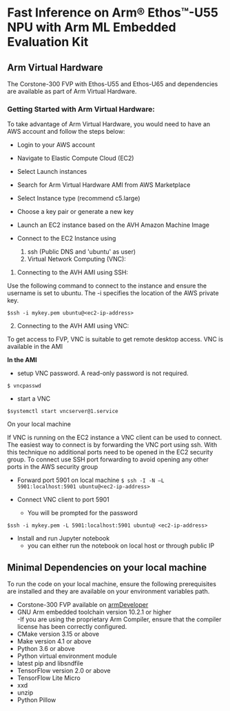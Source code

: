 # Fast Inference on Arm® Ethos™-U55 NPU with Arm ML Embedded Evaluation Kit


## Arm Virtual Hardware


The Corstone-300 FVP with Ethos-U55 and Ethos-U65 and dependencies are available as part of Arm Virtual Hardware. 

###  Getting Started with Arm Virtual Hardware:

To take advantage of Arm Virtual Hardware, you would need to have an AWS account and follow the steps below:

- Login to your AWS account
    
- Navigate to Elastic Compute Cloud (EC2)

- Select Launch instances

- Search for Arm Virtual Hardware AMI from AWS Marketplace

- Select Instance type (recommend c5.large)

- Choose a key pair or generate a new key

- Launch an EC2 instance based on the AVH Amazon Machine Image

- Connect to the EC2 Instance using
    1. ssh (Public DNS and 'ubuntu' as user) 
    2. Virtual Network Computing (VNC):

1. Connecting to the AVH AMI using SSH:

Use the following command to connect to the instance and ensure the username is set to ubuntu. The -i specifies the
location of the AWS private key.

`$ssh -i mykey.pem ubuntu@<ec2-ip-address>`

2. Connecting to the AVH AMI using VNC:

To get access to FVP, VNC is suitable to get remote desktop access. VNC is available in the AMI

**In the AMI**

- setup VNC password. A read-only password is not required.

`$ vncpasswd`

- start a VNC

`$systemctl start vncserver@1.service`

On your local machine

If VNC is running on the EC2 instance a VNC client can be used to connect. The easiest way to connect is by forwarding
the VNC port using ssh. With this technique no additional ports need to be opened in the EC2 security group. To connect
use SSH port forwarding to avoid opening any other ports in the AWS security group

- Forward port 5901 on local machine `$ ssh -I -N –L 5901:localhost:5901 ubuntu@<ec2-ip-address>`

- Connect VNC client to port 5901

    - You will be prompted for the password
    
`$ssh -i mykey.pem -L 5901:localhost:5901 ubuntu@ <ec2-ip-address>`

- Install and run Jupyter notebook
    - you can either run the notebook on local host or through public IP 

## Minimal Dependencies on your local machine


To run the code on your local machine, ensure the following prerequisites are installed and they are available on your environment variables path.


- Corstone-300 FVP available on [armDeveloper](https://developer.arm.com/tools-and-software/simulation-models/fixed-virtual-platforms) 
- GNU Arm embedded toolchain version 10.2.1 or higher  
    -If you are using the proprietary Arm Compiler, ensure that the compiler license has been correctly configured.
- CMake version 3.15 or above 
- Make version 4.1 or above
- Python 3.6 or above 
- Python virtual environment module 
- latest pip and libsndfile
- TensorFlow version 2.0 or above
- TensorFlow Lite Micro
- xxd
- unzip
- Python Pillow



